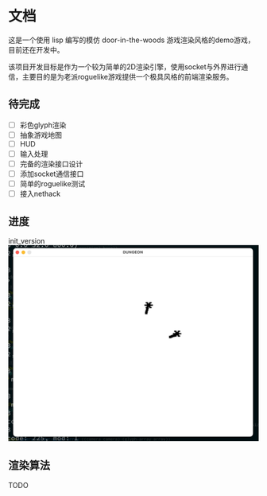 # 文档

这是一个使用 lisp 编写的模仿 door-in-the-woods 游戏渲染风格的demo游戏，目前还在开发中。

该项目开发目标是作为一个较为简单的2D渲染引擎，使用socket与外界进行通信，主要目的是为老派roguelike游戏提供一个极具风格的前端渲染服务。

## 待完成

- [ ] 彩色glyph渲染
- [ ] 抽象游戏地图
- [ ] HUD
- [ ] 输入处理
- [ ] 完备的渲染接口设计
- [ ] 添加socket通信接口
- [ ] 简单的roguelike测试
- [ ] 接入nethack

## 进度

init_version
![init_version](doc/image/init_version.png)

## 渲染算法
TODO
